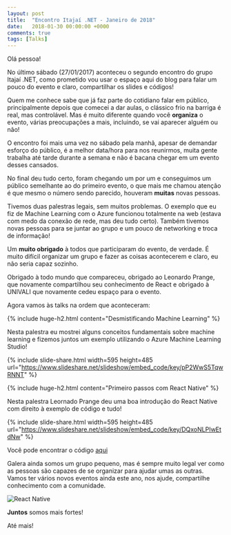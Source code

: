 ```yaml
---
layout: post
title:  "Encontro Itajaí .NET - Janeiro de 2018"
date:   2018-01-30 00:00:00 +0000
comments: true
tags: [Talks]
---
```


Olá pessoa!

No último sábado (27/01/2017) aconteceu o segundo encontro do grupo Itajaí .NET, como prometido vou usar o espaço aqui do blog para falar um pouco do evento e claro, compartilhar os slides e códigos!
<!--more-->

Quem me conhece sabe que já faz parte do cotidiano falar em público, principalmente depois que comecei a dar aulas, o clássico frio na barriga é real, mas controlável. Mas é muito diferente quando você **organiza** o evento, várias preocupações a mais, incluindo, se vai aparecer alguém ou não!

O encontro foi mais uma vez no sábado pela manhã, apesar de demandar esforço do público, é a melhor data/hora para nos reunirmos, muita gente trabalha até tarde durante a semana e não é bacana chegar em um evento desses cansados.

No final deu tudo certo, foram chegando um por um e conseguimos um público semelhante ao do primeiro evento, o que mais me chamou atenção é que mesmo o número sendo parecido, houveram **muitas** novas pessoas.

Tivemos duas palestras legais, sem muitos problemas. O exemplo que eu fiz de Machine Learning com o Azure funcionou totalmente na web (estava com medo da conexão de rede, mas deu tudo certo). Também tivemos novas pessoas para se juntar ao grupo e um pouco de networking e troca de informação!



Um **muito obrigado** à todos que participaram do evento, de verdade. É muito difícil organizar um grupo e fazer as coisas acontecerem e claro, eu não seria capaz sozinho.

Obrigado à todo mundo que compareceu, obrigado ao Leonardo Prange, que novamente compartilhou seu conhecimento de React e obrigado à UNIVALI que novamente cedeu espaço para o evento.

Agora vamos às talks na ordem que aconteceram:

{% include huge-h2.html content="Desmistificando Machine Learning" %}

Nesta palestra eu mostrei alguns conceitos fundamentais sobre machine learning e fizemos juntos um exemplo utilizando o Azure Machine Learning Studio!

{% include slide-share.html width=595 height=485 url="https://www.slideshare.net/slideshow/embed_code/key/pP2WwS5TqwRNNT" %}

{% include huge-h2.html content="Primeiro passos com React Native" %}

Nesta palestra Leornado Prange deu uma boa introdução do React Native com direito à exemplo de código e tudo!

{% include slide-share.html width=595 height=485 url="https://www.slideshare.net/slideshow/embed_code/key/DQxoNLPIwEtdNw" %}

Você pode encontrar o código [aqui](https://github.com/LeonardoPrange/React-Native-ItajaiDotNet)

Galera ainda somos um grupo pequeno, mas é sempre muito legal ver como as pessoas são capazes de se organizar para ajudar umas as outras. Vamos ter vários novos eventos ainda este ano, nos ajude, compartilhe conhecimento com a comunidade.

![React Native](https://i.imgur.com/1bZonGo.jpg)

**Juntos** somos mais fortes!

Até mais!